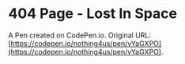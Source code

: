# 404 Page - Lost In Space 

A Pen created on CodePen.io. Original URL: [https://codepen.io/nothing4us/pen/vYaGXPO](https://codepen.io/nothing4us/pen/vYaGXPO).

